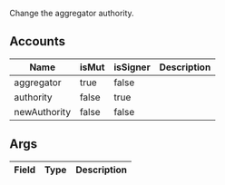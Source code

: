 Change the aggregator authority.

## Accounts
|Name|isMut|isSigner|Description|
|--|--|--|--|
| aggregator | true | false |  |
| authority | false | true |  |
| newAuthority | false | false |  |
## Args
|Field|Type|Description|
|--|--|--|
